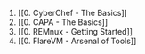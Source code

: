 1. [[0. CyberChef - The Basics]]
2. [[0. CAPA - The Basics]]
3. [[0. REMnux - Getting Started]]
4. [[0. FlareVM - Arsenal of Tools]]

